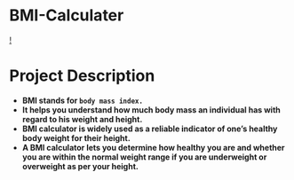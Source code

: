 # BMI-Calculater

[!](./vid.gif)

# Project Description

- **BMI stands for `body mass index.`**
- **It helps you understand how much body mass an individual has with regard to his weight and height.**
- **BMI calculator is widely used as a reliable indicator of one’s healthy body weight for their height.**
- **A BMI calculator lets you determine how healthy you are and whether you are within the normal weight range if you are underweight or overweight as per your height.**
